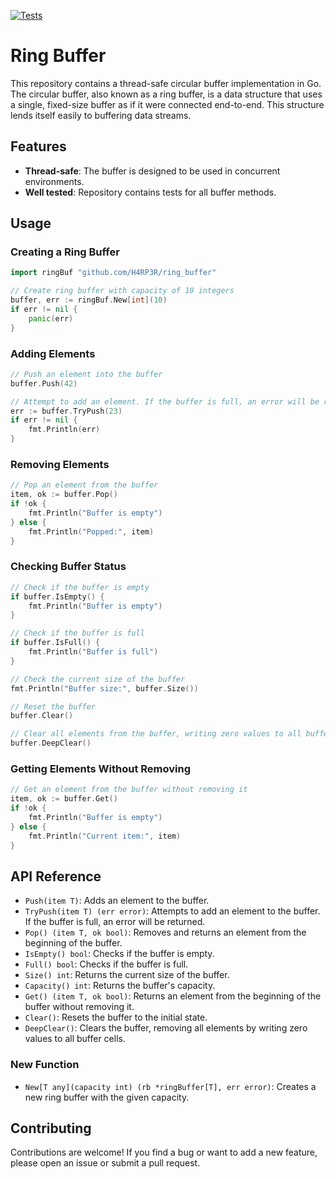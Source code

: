 [![Tests](https://github.com/H4RP3R/ring_buffer/actions/workflows/test.yml/badge.svg)](https://github.com/your-username/your-repo-name/actions/workflows/test.yml)

# Ring Buffer

This repository contains a thread-safe circular buffer implementation in Go. The circular buffer, also known as a ring buffer, is a data structure that uses a single, fixed-size buffer as if it were connected end-to-end. This structure lends itself easily to buffering data streams.

## Features

- **Thread-safe**: The buffer is designed to be used in concurrent environments.
- **Well tested**: Repository contains tests for all buffer methods.

## Usage

### Creating a Ring Buffer

```go
import ringBuf "github.com/H4RP3R/ring_buffer"

// Create ring buffer with capacity of 10 integers
buffer, err := ringBuf.New[int](10)
if err != nil {
    panic(err)
}
```

### Adding Elements

```go
// Push an element into the buffer
buffer.Push(42)

// Attempt to add an element. If the buffer is full, an error will be returned
err := buffer.TryPush(23)
if err != nil {
    fmt.Println(err)
}
```

### Removing Elements

```go
// Pop an element from the buffer
item, ok := buffer.Pop()
if !ok {
    fmt.Println("Buffer is empty")
} else {
    fmt.Println("Popped:", item)
}
```

### Checking Buffer Status

```go
// Check if the buffer is empty
if buffer.IsEmpty() {
    fmt.Println("Buffer is empty")
}

// Check if the buffer is full
if buffer.IsFull() {
    fmt.Println("Buffer is full")
}

// Check the current size of the buffer
fmt.Println("Buffer size:", buffer.Size())

// Reset the buffer
buffer.Clear()

// Clear all elements from the buffer, writing zero values to all buffer cells
buffer.DeepClear()
```

### Getting Elements Without Removing

```go
// Get an element from the buffer without removing it
item, ok := buffer.Get()
if !ok {
    fmt.Println("Buffer is empty")
} else {
    fmt.Println("Current item:", item)
}
```

## API Reference

- `Push(item T)`: Adds an element to the buffer.
- `TryPush(item T) (err error)`: Attempts to add an element to the buffer. If the buffer is full, an error will be returned.
- `Pop() (item T, ok bool)`: Removes and returns an element from the beginning of the buffer.
- `IsEmpty() bool`: Checks if the buffer is empty.
- `Full() bool`: Checks if the buffer is full.
- `Size() int`: Returns the current size of the buffer.
- `Capacity() int`: Returns the buffer's capacity.
- `Get() (item T, ok bool)`: Returns an element from the beginning of the buffer without removing it.
- `Clear()`: Resets the buffer to the initial state.
- `DeepClear()`: Clears the buffer, removing all elements by writing zero values to all buffer cells.

### New Function

- `New[T any](capacity int) (rb *ringBuffer[T], err error)`: Creates a new ring buffer with the given capacity.

## Contributing

Contributions are welcome! If you find a bug or want to add a new feature, please open an issue or submit a pull request.
